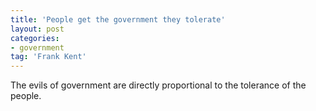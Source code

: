 ```yaml
---
title: 'People get the government they tolerate'
layout: post
categories:
- government
tag: 'Frank Kent'
---
```


The evils of government are directly proportional to the tolerance of the people.